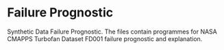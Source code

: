 # Failure Prognostic
Synthetic Data Failure Prognostic.
The files contain programmes for NASA CMAPPS Turbofan Dataset FD001 failure prognostic and explanation.

